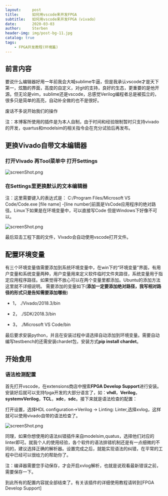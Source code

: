 ```yaml
---
layout:     post
title:      如何用vscode来开发FPGA
subtitle:   如何用vscode来开发FPGA（vivado）
date:       2020-03-03
author:     Sterben
header-img: img/post-bg-11.jpg
catalog: true
tags:
    - FPGA开发教程(环境篇)
---
```


## 前言内容

要说什么编辑器好用一年前我会大喊sublime牛逼，但是我承认vscode才是天下第一，炫酷的界面，高度的自定义，对git的支持，良好的生态，更重要的是他开源。但无论是vim，sublime还是vscode，总感觉Verilog编程者总是被孤立的，很多只是简单的高亮，自动补全做的也不是很好。

废话不多说开始我们的操作

注：本博客所使用的插件是为本人自制，由于时间和经验限制暂时只支持vivado的开发，quartus和modelsim的相关指令会在充分试验后再发布。

## 更换Vivado自带文本编辑器

### 打开Vivado 再Tool菜单中 打开Settings

![screenShot.png](https://i.loli.net/2020/03/03/2GwXLI1MbmCcxE5.png)

### 在Settings里更换默认的文本编辑器

注：这里需要键入的表达式是： C:/Program Files/Microsoft VS Code/Code.exe [file name] -[line number]前面是VsCode应用程序的绝对路径。Linux下如果是在环境变量中，可以直接写Code 但是Windows下好像不可以。

![screenShot.png](https://i.loli.net/2020/03/03/4m2HYFNRw5qcUna.png)

最后双击工程下面的文件，Vivado会自动使用vscode打开文件。

## 配置环境变量

有三个环境变量值需要添加到系统环境变量中，在win下的“环境变量”界面，有用户变量和系统变量两种，用户变量用来定义软件临时文件夹路径，系统变量用于指定应用程序路径。如果觉得不放心可以在两个变量里都添加。Ubuntu的添加方法这里就不详细说明。
需要添加的变量如下(**添加一定要添加绝对路径，我写相对路径的形式只是告知需要添加哪些**)

* 1， ./Vivado/2018.3/bin

* 2， ./SDK/2018.3/bin

* 3， ./Microsoft VS Code/bin

最后要求安装python，并且在安装过程中请选择自动添加到环境变量。需要自动编写testbench的还需安装chardet包，安装方式**pip install chardet**。

## 开始食用

### 语法检测配置

首先打开vscode，在extensions商店中搜索**FPGA Develop Support**进行安装。安装好后就可以支持fpga开发的大部分语言了，如：**vhdl**，**Verilog**，**systemvVerilog**，**TCL**，**xdc**，**sdc**。接下来就是语法检查的配置：

打开设置，选择HDL configuration->Verilog -> Linting: Linter,选择xvlog，这样就可以使用vivado自带的语法检查了。

![screenShot.png](https://i.loli.net/2020/03/03/ytXcDPUYLsEuNzo.png)

同理，如果你想使用的语法纠错插件来自modelsim,quatus，选择他们对应的linter即可。就我个人的使用经验，各个软件的语法排错机制还是有一点细微的不同的，建议选择正确的解析器。设置完成之后，就能实现语法的纠错，在平常的工程中已经可以很给力的帮助你了。

注：编译器需要您手动保存，才会开启xvlog解析，也就是说观看最新错误之前，需要保存一下。

到此所有的配置内容就全部结束了。有关该插件的详细使用教程请转到[FPGA Develop Support]
